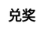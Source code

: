 ---
title: 兑奖
layout: toto_5/bonus
description: 玩幸运游戏多多5的时候，在这里查看自己是否中奖.
js: ["js/sound.js", "js/i19n.js", "js/game/toto_5/share.js", "js/game/toto_5/bonus.js"]
css: ["css/game/toto_5/toto_5.css"]
---